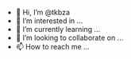 - 👋 Hi, I’m @tkbza
- 👀 I’m interested in ...
- 🌱 I’m currently learning ...
- 💞️ I’m looking to collaborate on ...
- 📫 How to reach me ...

<!---
tkbza/tkbza is a ✨ special ✨ repository because its `README.md` (this file) appears on your GitHub profile.
You can click the Preview link to take a look at your changes.
--->
